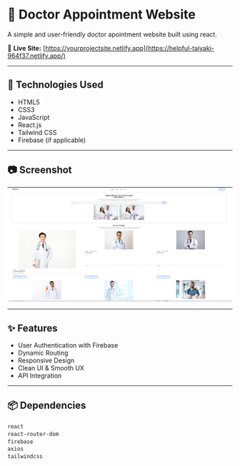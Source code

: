 



 # 📘 Doctor Appointment Website

A simple and user-friendly doctor apointment website built using react.

🔗 **Live Site:** [https://yourprojectsite.netlify.app](https://helpful-taiyaki-964f37.netlify.app/)

---

## 🚀 Technologies Used

- HTML5
- CSS3
- JavaScript
- React.js
- Tailwind CSS
- Firebase (if applicable)

---

## 📷 Screenshot

![Homepage Screenshot](./Screenshot.png)

---

## ✨ Features

- User Authentication with Firebase
- Dynamic Routing
- Responsive Design
- Clean UI & Smooth UX
- API Integration

---

## 📦 Dependencies

```bash
react
react-router-dom
firebase
axios
tailwindcss


